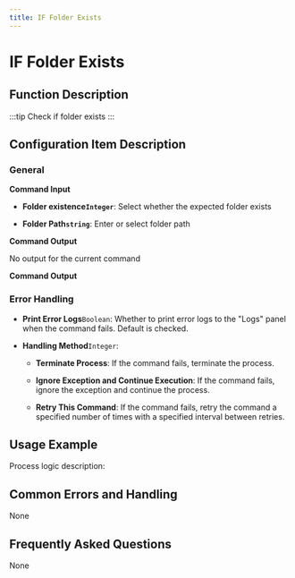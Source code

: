 ```yaml
---
title: IF Folder Exists
---
```


# IF Folder Exists

## Function Description

:::tip 
Check if folder exists
:::

## Configuration Item Description

### General

**Command Input**

- **Folder existence`Integer`**: Select whether the expected folder exists

- **Folder Path`string`**: Enter or select folder path


**Command Output**

No output for the current command


**Command Output**

### Error Handling

- **Print Error Logs**`Boolean`: Whether to print error logs to the "Logs" panel when the command fails. Default is checked. 

- **Handling Method**`Integer`:

    - **Terminate Process**: If the command fails, terminate the process.

    - **Ignore Exception and Continue Execution**: If the command fails, ignore the exception and continue the process.

    - **Retry This Command**: If the command fails, retry the command a specified number of times with a specified interval between retries.

## Usage Example

Process logic description:

## Common Errors and Handling

None

## Frequently Asked Questions

None

